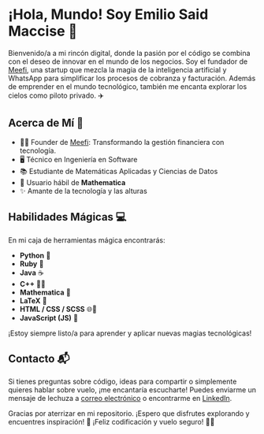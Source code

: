 # ¡Hola, Mundo! Soy Emilio Said Maccise 👋

Bienvenido/a a mi rincón digital, donde la pasión por el código se combina con el deseo de innovar en el mundo de los negocios. Soy el fundador de [Meefi](enlace-a-meefi), una startup que mezcla la magia de la inteligencia artificial y WhatsApp para simplificar los procesos de cobranza y facturación. Además de emprender en el mundo tecnológico, también me encanta explorar los cielos como piloto privado. ✈️

## Acerca de Mí 🚀

- 👨‍💻 Founder de [Meefi](https://meefi.io): Transformando la gestión financiera con tecnología.
- 🖥️ Técnico en Ingeniería en Software
- 📚 Estudiante de Matemáticas Aplicadas y Ciencias de Datos
- 🧮 Usuario hábil de **Mathematica**
- ✨ Amante de la tecnología y las alturas

## Habilidades Mágicas 💻

En mi caja de herramientas mágica encontrarás:

- **Python** 🐍
- **Ruby** 💎
- **Java** ☕
- **C++** 🧑‍💻
- **Mathematica** 🧮
- **LaTeX** 📄
- **HTML / CSS / SCSS** 🌐🎨
- **JavaScript (JS)** 🚀

¡Estoy siempre listo/a para aprender y aplicar nuevas magias tecnológicas!

## Contacto 📬

Si tienes preguntas sobre código, ideas para compartir o simplemente quieres hablar sobre vuelo, ¡me encantaría escucharte! Puedes enviarme un mensaje de lechuza a [correo electrónico](mailto:esaid@meefi.io) o encontrarme en [LinkedIn](https://www.linkedin.com/in/emilio-said-maccise-53bb99216).

Gracias por aterrizar en mi repositorio. ¡Espero que disfrutes explorando y encuentres inspiración! 🌟 ¡Feliz codificación y vuelo seguro! 🚀✨
